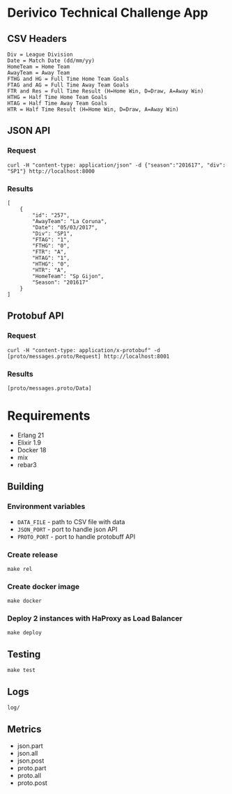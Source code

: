 # Derivico Technical Challenge App

## CSV Headers

```
Div = League Division
Date = Match Date (dd/mm/yy)
HomeTeam = Home Team
AwayTeam = Away Team
FTHG and HG = Full Time Home Team Goals
FTAG and AG = Full Time Away Team Goals
FTR and Res = Full Time Result (H=Home Win, D=Draw, A=Away Win)
HTHG = Half Time Home Team Goals
HTAG = Half Time Away Team Goals
HTR = Half Time Result (H=Home Win, D=Draw, A=Away Win)
```

## JSON API

### Request  

``` 
curl -H "content-type: application/json" -d {"season":"201617", "div": "SP1"} http://localhost:8000
```

### Results   

``` 
[
    {
        "id": "257",
        "AwayTeam": "La Coruna",
        "Date": "05/03/2017",
        "Div": "SP1",
        "FTAG": "1",
        "FTHG": "0",
        "FTR": "A",
        "HTAG": "1",
        "HTHG": "0",
        "HTR": "A",
        "HomeTeam": "Sp Gijon",
        "Season": "201617"
    }
]
```

    

    

## Protobuf API

    

### Request

``` 
curl -H "content-type: application/x-protobuf" -d [proto/messages.proto/Request] http://localhost:8001
```

### Results    

``` 
[proto/messages.proto/Data]
```

# Requirements

* Erlang 21
* Elixir 1.9
* Docker 18
* mix
* rebar3

    

## Building

### Environment variables

* `DATA_FILE` - path to CSV file with data
* `JSON_PORT` - port to handle json API
* `PROTO_PORT` - port to handle protobuff API

### Create release

``` 
make rel
```

### Create docker image

``` 
make docker
```

### Deploy 2 instances with HaProxy as Load Balancer

``` 
make deploy
```

## Testing

``` 
make test
```

## Logs

```
log/
```

## Metrics

* json.part
* json.all
* json.post
* proto.part
* proto.all
* proto.post